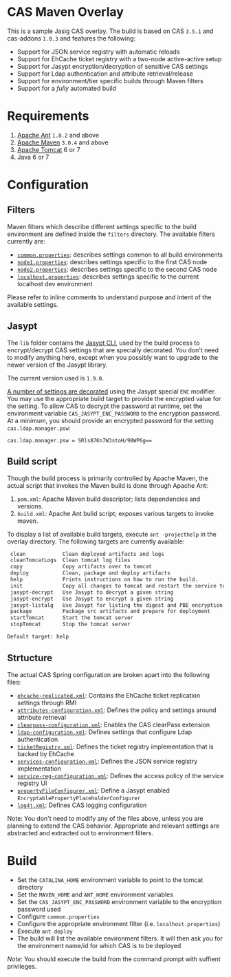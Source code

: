 # CAS Maven Overlay
This is a sample Jasig CAS overlay. The build is based on CAS `3.5.1` and cas-addons `1.0.3` 
and features the following:

* Support for JSON service registry with automatic reloads
* Support for EhCache ticket registry with a two-node active-active setup
* Support for Jasypt encryption/decryption of sensitive CAS settings
* Support for Ldap authentication and attribute retrieval/release
* Support for environment/tier specific builds through Maven filters
* Support for a _fully_ automated build

# Requirements
1. [Apache Ant](http://ant.apache.org/bindownload.cgi) `1.8.2` and above
2. [Apache Maven](http://maven.apache.org/download.html) `3.0.4` and above
3. [Apache Tomcat](http://tomcat.apache.org/) 6 or 7
4. Java 6 or 7

# Configuration
## Filters
Maven filters which describe different settings specific to the build environment are defined inside the `filters`
directory. The available filters currently are:

* [`common.properties`](https://github.com/mmoayyed/cas-overlay/blob/master/filters/common.properties): describes settings common to all build environments
* [`node1.properties`](https://github.com/mmoayyed/cas-overlay/blob/master/filters/node1.properties): describes settings specific to the first CAS node
* [`node2.properties`](https://github.com/mmoayyed/cas-overlay/blob/master/filters/node2.properties): describes settings specific to the second CAS node
* [`localhost.properties`](https://github.com/mmoayyed/cas-overlay/blob/master/filters/localhost.properties): describes settings specific to the current localhost dev environment

Please refer to inline comments to understand purpose and intent of the available settings.

## Jasypt
The `lib` folder contains the [Jasypt CLI](http://www.jasypt.org/cli.html), used by the build process to encrypt/decrypt CAS settings that are specially
decorated. You don't need to modify anything here, except when you possibly want to upgrade to the newer version of
the Jasypt library. 

The current version used is `1.9.0`.

[A number of settings are decorated](https://github.com/mmoayyed/cas-overlay/blob/master/src/main/webapp/WEB-INF/cas.properties#L114) using the Jasypt special `ENC` modifier. You may use the appropriate build target
to provide the encrypted value for the setting. To allow CAS to decrypt the password at runtime, set the environment
variable `CAS_JASYPT_ENC_PASSWORD` to the encryption password. At a minimum, you should provide an encrypted password
for the setting `cas.ldap.manager.psw`:

`cas.ldap.manager.psw = SRls87Kn7W3stoH/98WP6g==`

## Build script
Though the build process is primarily controlled by Apache Maven, the actual script that invokes the Maven build is
done through Apache Ant:

1. `pom.xml`: Apache Maven build descriptor; lists dependencies and versions.
2. `build.xml`: Apache Ant bulid script; exposes various targets to invoke maven.

To display a list of available build targets, execute `ant -projecthelp` in the overlay directory. The following
targets are currently available:

```xml
 clean            Clean deployed artifacts and logs
 cleanTomcatLogs  Clean tomcat log files
 copy             Copy artifacts over to tomcat
 deploy           Clean, package and deploy artifacts
 help             Prints instructions on how to run the build.
 init             Copy all changes to tomcat and restart the service to deploy.
 jasypt-decrypt   Use Jasypt to decrypt a given string
 jasypt-encrypt   Use Jasypt to encrypt a given string
 jasypt-listalg   Use Jasypt for listing the digest and PBE encryption algorithms available in your JVM
 package          Package src artifacts and prepare for deployment
 startTomcat      Start the tomcat server
 stopTomcat       Stop the tomcat server

Default target: help
```
## Strtucture
The actual CAS Spring configuration are broken apart into the following files:

* [`ehcache-replicated.xml`](https://github.com/mmoayyed/cas-overlay/blob/master/src/main/webapp/WEB-INF/ehcache-replicated.xml): Contains the EhCache ticket replication settings through RMI
* [`attributes-configuration.xml`](https://github.com/mmoayyed/cas-overlay/blob/master/src/main/webapp/WEB-INF/spring-configuration/attributes-configuration.xml): Defines the policy and settings around attribute retrieval
* [`clearpass-configuration.xml`](https://github.com/mmoayyed/cas-overlay/blob/master/src/main/webapp/WEB-INF/spring-configuration/clearpass-configuration.xml): Enables the CAS clearPass extension
* [`ldap-configuration.xml`](https://github.com/mmoayyed/cas-overlay/blob/master/src/main/webapp/WEB-INF/spring-configuration/ldap-configuration.xml): Defines settings that configure Ldap authentication
* [`ticketRegistry.xml`](https://github.com/mmoayyed/cas-overlay/blob/master/src/main/webapp/WEB-INF/spring-configuration/ticketRegistry.xml): Defines the ticket registry implementation that is backed by EhCache
* [`services-configuration.xml`](https://github.com/mmoayyed/cas-overlay/blob/master/src/main/webapp/WEB-INF/spring-configuration/services-configuration.xml): Defines the JSON service registry implementation
* [`service-reg-configuration.xml`](https://github.com/mmoayyed/cas-overlay/blob/master/src/main/webapp/WEB-INF/spring-configuration/service-reg-configuration.xml): Defines the access policy of the service registry UI
* [`propertyFileConfigurer.xml`](https://github.com/mmoayyed/cas-overlay/blob/master/src/main/webapp/WEB-INF/spring-configuration/propertyFileConfigurer.xml): Define a Jasypt enabled `EncryptablePropertyPlaceholderConfigurer`
* [`log4j.xml`](https://github.com/mmoayyed/cas-overlay/blob/master/src/main/webapp/WEB-INF/classes/log4j.xml): Defines CAS logging configuration

Note: You don't need to modify any of the files above, unless you are planning to extend the CAS behavior. Appropriate and relevant settings are abstracted and extracted out to environment filters. 

# Build

* Set the `CATALINA_HOME` environment variable to point to the tomcat directory
* Set the `MAVEN_HOME` and `ANT_HOME` environment variables 
* Set the `CAS_JASYPT_ENC_PASSWORD` environment variable to the encryption password used
* Configure `common.properties`
* Configure the appropriate environment filter (i.e. `localhost.properties`)
* Execute `ant deploy`
* The build will list the available environment filters. It will then ask you for the environment name/id for which 
CAS is to be deployed

*Note:* You should execute the build from the command prompt with suffient privileges. 